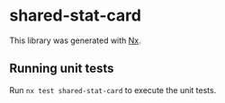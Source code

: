# shared-stat-card

This library was generated with [Nx](https://nx.dev).

## Running unit tests

Run `nx test shared-stat-card` to execute the unit tests.
